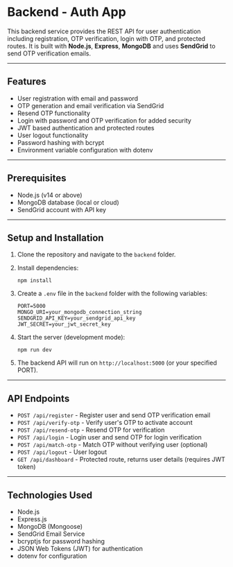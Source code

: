 # Backend - Auth App

This backend service provides the REST API for user authentication including registration, OTP verification, login with OTP, and protected routes. It is built with **Node.js**, **Express**, **MongoDB** and uses **SendGrid** to send OTP verification emails.

---

## Features

- User registration with email and password
- OTP generation and email verification via SendGrid
- Resend OTP functionality
- Login with password and OTP verification for added security
- JWT based authentication and protected routes
- User logout functionality
- Password hashing with bcrypt
- Environment variable configuration with dotenv

---

## Prerequisites

- Node.js (v14 or above)
- MongoDB database (local or cloud)
- SendGrid account with API key

---

## Setup and Installation

1. Clone the repository and navigate to the `backend` folder.
2. Install dependencies:

   ```
   npm install
   ```
3. Create a `.env` file in the `backend` folder with the following variables:

   ```
   PORT=5000
   MONGO_URI=your_mongodb_connection_string
   SENDGRID_API_KEY=your_sendgrid_api_key
   JWT_SECRET=your_jwt_secret_key
   ```
4. Start the server (development mode):

   ```
   npm run dev
   ```
5. The backend API will run on `http://localhost:5000` (or your specified PORT).

---

## API Endpoints

- `POST /api/register` - Register user and send OTP verification email
- `POST /api/verify-otp` - Verify user's OTP to activate account
- `POST /api/resend-otp` - Resend OTP for verification
- `POST /api/login` - Login user and send OTP for login verification
- `POST /api/match-otp` - Match OTP without verifying user (optional)
- `POST /api/logout` - User logout
- `GET /api/dashboard` - Protected route, returns user details (requires JWT token)

---

## Technologies Used

- Node.js
- Express.js
- MongoDB (Mongoose)
- SendGrid Email Service
- bcryptjs for password hashing
- JSON Web Tokens (JWT) for authentication
- dotenv for configuration
